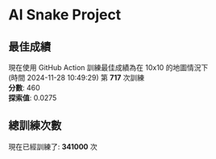 
# AI Snake Project

## **最佳成績**
現在使用 GitHub Action 訓練最佳成績為在 10x10 的地圖情況下  
(時間 2024-11-28 10:49:29) 第 **717** 次訓練  
**分數**: 460  
**探索值**: 0.0275

## 總訓練次數
現在已經訓練了: **341000** 次
